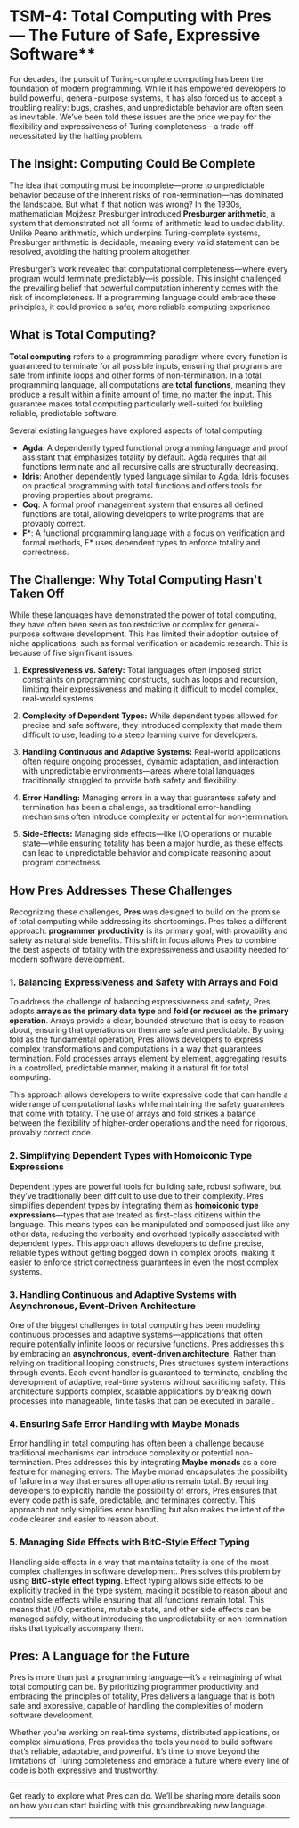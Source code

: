 # TSM-4: Total Computing with Pres — The Future of Safe, Expressive Software**

For decades, the pursuit of Turing-complete computing has been the foundation of modern programming. While it has empowered developers to build powerful, general-purpose systems, it has also forced us to accept a troubling reality: bugs, crashes, and unpredictable behavior are often seen as inevitable. We’ve been told these issues are the price we pay for the flexibility and expressiveness of Turing completeness—a trade-off necessitated by the halting problem.

## **The Insight: Computing Could Be Complete**

The idea that computing must be incomplete—prone to unpredictable behavior because of the inherent risks of non-termination—has dominated the landscape. But what if that notion was wrong? In the 1930s, mathematician Mojżesz Presburger introduced **Presburger arithmetic**, a system that demonstrated not all forms of arithmetic lead to undecidability. Unlike Peano arithmetic, which underpins Turing-complete systems, Presburger arithmetic is decidable, meaning every valid statement can be resolved, avoiding the halting problem altogether.

Presburger’s work revealed that computational completeness—where every program would terminate predictably—is possible. This insight challenged the prevailing belief that powerful computation inherently comes with the risk of incompleteness. If a programming language could embrace these principles, it could provide a safer, more reliable computing experience.

## **What is Total Computing?**

**Total computing** refers to a programming paradigm where every function is guaranteed to terminate for all possible inputs, ensuring that programs are safe from infinite loops and other forms of non-termination. In a total programming language, all computations are **total functions**, meaning they produce a result within a finite amount of time, no matter the input. This guarantee makes total computing particularly well-suited for building reliable, predictable software.

Several existing languages have explored aspects of total computing:

- **Agda**: A dependently typed functional programming language and proof assistant that emphasizes totality by default. Agda requires that all functions terminate and all recursive calls are structurally decreasing.
- **Idris**: Another dependently typed language similar to Agda, Idris focuses on practical programming with total functions and offers tools for proving properties about programs.
- **Coq**: A formal proof management system that ensures all defined functions are total, allowing developers to write programs that are provably correct.
- **F***: A functional programming language with a focus on verification and formal methods, F* uses dependent types to enforce totality and correctness.

## **The Challenge: Why Total Computing Hasn't Taken Off**

While these languages have demonstrated the power of total computing, they have often been seen as too restrictive or complex for general-purpose software development. This has limited their adoption outside of niche applications, such as formal verification or academic research. This is because of five significant issues:

1. **Expressiveness vs. Safety:** Total languages often imposed strict constraints on programming constructs, such as loops and recursion, limiting their expressiveness and making it difficult to model complex, real-world systems.

2. **Complexity of Dependent Types:** While dependent types allowed for precise and safe software, they introduced complexity that made them difficult to use, leading to a steep learning curve for developers.

3. **Handling Continuous and Adaptive Systems:** Real-world applications often require ongoing processes, dynamic adaptation, and interaction with unpredictable environments—areas where total languages traditionally struggled to provide both safety and flexibility.

4. **Error Handling:** Managing errors in a way that guarantees safety and termination has been a challenge, as traditional error-handling mechanisms often introduce complexity or potential for non-termination.

5. **Side-Effects:** Managing side effects—like I/O operations or mutable state—while ensuring totality has been a major hurdle, as these effects can lead to unpredictable behavior and complicate reasoning about program correctness.

## **How Pres Addresses These Challenges**

Recognizing these challenges, **Pres** was designed to build on the promise of total computing while addressing its shortcomings. Pres takes a different approach: **programmer productivity** is its primary goal, with provability and safety as natural side benefits. This shift in focus allows Pres to combine the best aspects of totality with the expressiveness and usability needed for modern software development.

### **1. Balancing Expressiveness and Safety with Arrays and Fold**

To address the challenge of balancing expressiveness and safety, Pres adopts **arrays as the primary data type** and **fold (or reduce) as the primary operation**. Arrays provide a clear, bounded structure that is easy to reason about, ensuring that operations on them are safe and predictable. By using fold as the fundamental operation, Pres allows developers to express complex transformations and computations in a way that guarantees termination. Fold processes arrays element by element, aggregating results in a controlled, predictable manner, making it a natural fit for total computing.

This approach allows developers to write expressive code that can handle a wide range of computational tasks while maintaining the safety guarantees that come with totality. The use of arrays and fold strikes a balance between the flexibility of higher-order operations and the need for rigorous, provably correct code.

### **2. Simplifying Dependent Types with Homoiconic Type Expressions**

Dependent types are powerful tools for building safe, robust software, but they’ve traditionally been difficult to use due to their complexity. Pres simplifies dependent types by integrating them as **homoiconic type expressions**—types that are treated as first-class citizens within the language. This means types can be manipulated and composed just like any other data, reducing the verbosity and overhead typically associated with dependent types. This approach allows developers to define precise, reliable types without getting bogged down in complex proofs, making it easier to enforce strict correctness guarantees in even the most complex systems.

### **3. Handling Continuous and Adaptive Systems with Asynchronous, Event-Driven Architecture**

One of the biggest challenges in total computing has been modeling continuous processes and adaptive systems—applications that often require potentially infinite loops or recursive functions. Pres addresses this by embracing an **asynchronous, event-driven architecture**. Rather than relying on traditional looping constructs, Pres structures system interactions through events. Each event handler is guaranteed to terminate, enabling the development of adaptive, real-time systems without sacrificing safety. This architecture supports complex, scalable applications by breaking down processes into manageable, finite tasks that can be executed in parallel.

### **4. Ensuring Safe Error Handling with Maybe Monads**

Error handling in total computing has often been a challenge because traditional mechanisms can introduce complexity or potential non-termination. Pres addresses this by integrating **Maybe monads** as a core feature for managing errors. The Maybe monad encapsulates the possibility of failure in a way that ensures all operations remain total. By requiring developers to explicitly handle the possibility of errors, Pres ensures that every code path is safe, predictable, and terminates correctly. This approach not only simplifies error handling but also makes the intent of the code clearer and easier to reason about.

### **5. Managing Side Effects with BitC-Style Effect Typing**

Handling side effects in a way that maintains totality is one of the most complex challenges in software development. Pres solves this problem by using **BitC-style effect typing**. Effect typing allows side effects to be explicitly tracked in the type system, making it possible to reason about and control side effects while ensuring that all functions remain total. This means that I/O operations, mutable state, and other side effects can be managed safely, without introducing the unpredictability or non-termination risks that typically accompany them.

## **Pres: A Language for the Future**

Pres is more than just a programming language—it’s a reimagining of what total computing can be. By prioritizing programmer productivity and embracing the principles of totality, Pres delivers a language that is both safe and expressive, capable of handling the complexities of modern software development.

Whether you're working on real-time systems, distributed applications, or complex simulations, Pres provides the tools you need to build software that’s reliable, adaptable, and powerful. It’s time to move beyond the limitations of Turing completeness and embrace a future where every line of code is both expressive and trustworthy.

---

Get ready to explore what Pres can do. We’ll be sharing more details soon on how you can start building with this groundbreaking new language.

---